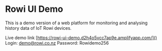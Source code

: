 # Rowi UI Demo

This is a demo version of a web platform for monitoring and analysing history data of IoT Rowi devices.

Live demo link [https://rowi-ui-demo.d2h4o5vcc7ap9e.amplifyapp.com/]()
Login: demo@rowi.co.nz
Password: Rowidemo256

